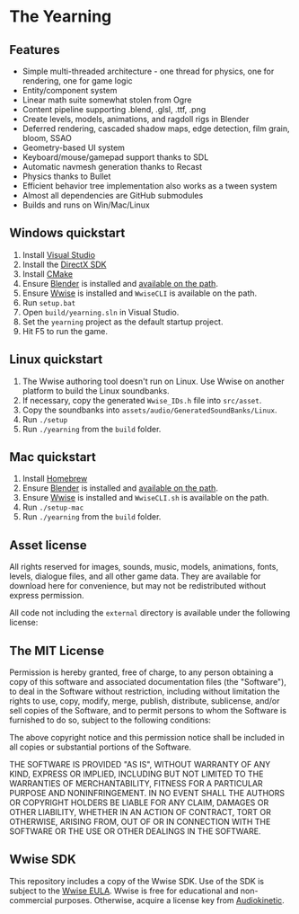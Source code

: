 The Yearning
===========

Features
--------

- Simple multi-threaded architecture - one thread for physics, one for rendering,
one for game logic
- Entity/component system
- Linear math suite somewhat stolen from Ogre
- Content pipeline supporting .blend, .glsl, .ttf, .png
- Create levels, models, animations, and ragdoll rigs in Blender
- Deferred rendering, cascaded shadow maps, edge detection, film grain, bloom,
SSAO
- Geometry-based UI system
- Keyboard/mouse/gamepad support thanks to SDL
- Automatic navmesh generation thanks to Recast
- Physics thanks to Bullet
- Efficient behavior tree implementation also works as a tween system
- Almost all dependencies are GitHub submodules
- Builds and runs on Win/Mac/Linux

Windows quickstart
------------------

1. Install [Visual Studio](https://www.visualstudio.com/en-us/downloads/download-visual-studio-vs.aspx)
1. Install the [DirectX SDK](https://www.microsoft.com/en-us/download/confirmation.aspx?id=6812)
1. Install [CMake](http://www.cmake.org/download/)
1. Ensure [Blender](http://blender.org) is installed and
   [available on the path](http://www.computerhope.com/issues/ch000549.htm).
1. Ensure [Wwise](https://www.audiokinetic.com/) is installed and `WwiseCLI`
is available on the path.
1. Run `setup.bat`
1. Open `build/yearning.sln` in Visual Studio.
1. Set the `yearning` project as the default startup project.
1. Hit F5 to run the game.

Linux quickstart
----------------

1. The Wwise authoring tool doesn't run on Linux. Use Wwise on another platform
to build the Linux soundbanks.
1. If necessary, copy the generated `Wwise_IDs.h` file into `src/asset`.
1. Copy the soundbanks into `assets/audio/GeneratedSoundBanks/Linux`.
1. Run `./setup`
1. Run `./yearning` from the `build` folder.

Mac quickstart
--------------

1. Install [Homebrew](http://brew.sh/)
1. Ensure [Blender](http://blender.org) is installed and
   [available on the path](http://www.computerhope.com/issues/ch000549.htm).
1. Ensure [Wwise](https://www.audiokinetic.com/) is installed and `WwiseCLI.sh`
is available on the path.
1. Run `./setup-mac`
1. Run `./yearning` from the `build` folder.

Asset license
-------------

All rights reserved for images, sounds, music, models, animations, fonts,
levels, dialogue files, and all other game data. They are available for
download here for convenience, but may not be redistributed without express
permission.

All code not including the `external` directory is available under the
following license:

The MIT License
---------------

Permission is hereby granted, free of charge, to any person obtaining a copy
of this software and associated documentation files (the "Software"), to deal
in the Software without restriction, including without limitation the rights
to use, copy, modify, merge, publish, distribute, sublicense, and/or sell
copies of the Software, and to permit persons to whom the Software is
furnished to do so, subject to the following conditions:

The above copyright notice and this permission notice shall be included in all
copies or substantial portions of the Software.

THE SOFTWARE IS PROVIDED "AS IS", WITHOUT WARRANTY OF ANY KIND, EXPRESS OR
IMPLIED, INCLUDING BUT NOT LIMITED TO THE WARRANTIES OF MERCHANTABILITY,
FITNESS FOR A PARTICULAR PURPOSE AND NONINFRINGEMENT. IN NO EVENT SHALL THE
AUTHORS OR COPYRIGHT HOLDERS BE LIABLE FOR ANY CLAIM, DAMAGES OR OTHER
LIABILITY, WHETHER IN AN ACTION OF CONTRACT, TORT OR OTHERWISE, ARISING FROM,
OUT OF OR IN CONNECTION WITH THE SOFTWARE OR THE USE OR OTHER DEALINGS IN THE
SOFTWARE.

Wwise SDK
---------

This repository includes a copy of the Wwise SDK. Use of the SDK is subject to
the [Wwise EULA](external/wwise/LICENSE.txt). Wwise is free for educational and
non-commercial purposes. Otherwise, acquire a license key from
[Audiokinetic](https://www.audiokinetic.com/).
